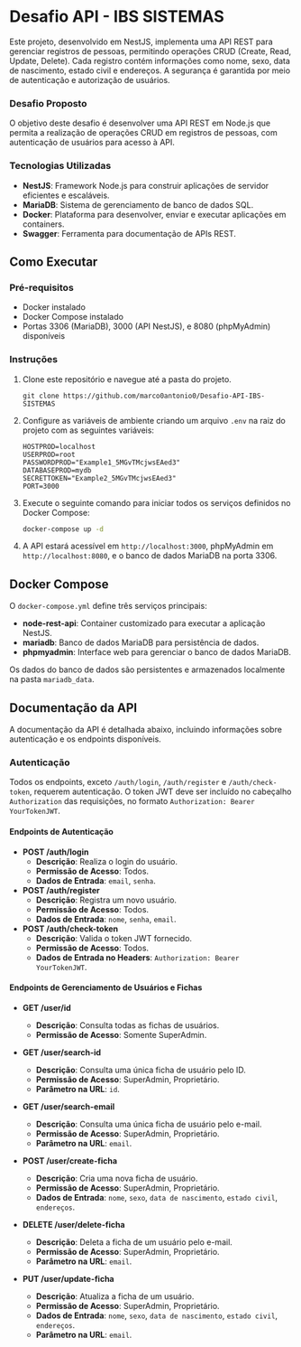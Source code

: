 # Desafio API - IBS SISTEMAS

Este projeto, desenvolvido em NestJS, implementa uma API REST para gerenciar registros de pessoas, permitindo operações CRUD (Create, Read, Update, Delete). Cada registro contém informações como nome, sexo, data de nascimento, estado civil e endereços. A segurança é garantida por meio de autenticação e autorização de usuários.

### Desafio Proposto

O objetivo deste desafio é desenvolver uma API REST em Node.js que permita a realização de operações CRUD em registros de pessoas, com autenticação de usuários para acesso à API.

### Tecnologias Utilizadas

- **NestJS**: Framework Node.js para construir aplicações de servidor eficientes e escaláveis.
- **MariaDB**: Sistema de gerenciamento de banco de dados SQL.
- **Docker**: Plataforma para desenvolver, enviar e executar aplicações em containers.
- **Swagger**: Ferramenta para documentação de APIs REST.

## Como Executar

### Pré-requisitos

- Docker instalado
- Docker Compose instalado
- Portas 3306 (MariaDB), 3000 (API NestJS), e 8080 (phpMyAdmin) disponíveis

### Instruções

1. Clone este repositório e navegue até a pasta do projeto.

    ```curl
    git clone https://github.com/marco0antonio0/Desafio-API-IBS-SISTEMAS
    ```

2. Configure as variáveis de ambiente criando um arquivo `.env` na raiz do projeto com as seguintes variáveis:

    ```env
    HOSTPROD=localhost
    USERPROD=root
    PASSWORDPROD="Example1_5MGvTMcjwsEAed3"
    DATABASEPROD=mydb
    SECRETTOKEN="Example2_5MGvTMcjwsEAed3"
    PORT=3000
    ```

3. Execute o seguinte comando para iniciar todos os serviços definidos no Docker Compose:

    ```sh
    docker-compose up -d
    ```

4. A API estará acessível em `http://localhost:3000`, phpMyAdmin em `http://localhost:8080`, e o banco de dados MariaDB na porta 3306.

## Docker Compose

O `docker-compose.yml` define três serviços principais:

- **node-rest-api**: Container customizado para executar a aplicação NestJS.
- **mariadb**: Banco de dados MariaDB para persistência de dados.
- **phpmyadmin**: Interface web para gerenciar o banco de dados MariaDB.

Os dados do banco de dados são persistentes e armazenados localmente na pasta `mariadb_data`.

## Documentação da API

A documentação da API é detalhada abaixo, incluindo informações sobre autenticação e os endpoints disponíveis.

### Autenticação

Todos os endpoints, exceto `/auth/login`, `/auth/register` e `/auth/check-token`, requerem autenticação. O token JWT deve ser incluído no cabeçalho `Authorization` das requisições, no formato `Authorization: Bearer YourTokenJWT`.

#### Endpoints de Autenticação

- **POST /auth/login**
  - **Descrição**: Realiza o login do usuário.
  - **Permissão de Acesso**: Todos.
  - **Dados de Entrada**: `email`, `senha`.
- **POST /auth/register**
  - **Descrição**: Registra um novo usuário.
  - **Permissão de Acesso**: Todos.
  - **Dados de Entrada**: `nome`, `senha`, `email`.
- **POST /auth/check-token**
  - **Descrição**: Valida o token JWT fornecido.
  - **Permissão de Acesso**: Todos.
  - **Dados de Entrada no Headers**: `Authorization: Bearer YourTokenJWT`.

#### Endpoints de Gerenciamento de Usuários e Fichas

- **GET /user/id**
  - **Descrição**: Consulta todas as fichas de usuários.
  - **Permissão de Acesso**: Somente SuperAdmin.
  
- **GET /user/search-id**
  - **Descrição**: Consulta uma única ficha de usuário pelo ID.
  - **Permissão de Acesso**: SuperAdmin, Proprietário.
  - **Parâmetro na URL**: `id`.
  
- **GET /user/search-email**
  - **Descrição**: Consulta uma única ficha de usuário pelo e-mail.
  - **Permissão de Acesso**: SuperAdmin, Proprietário.
  - **Parâmetro na URL**: `email`.
  
- **POST /user/create-ficha**
  - **Descrição**: Cria uma nova ficha de usuário.
  - **Permissão de Acesso**: SuperAdmin, Proprietário.
  - **Dados de Entrada**: `nome`, `sexo`, `data de nascimento`, `estado civil`, `endereços`.
  
- **DELETE /user/delete-ficha**
  - **Descrição**: Deleta a ficha de um usuário pelo e-mail.
  - **Permissão de Acesso**: SuperAdmin, Proprietário.
  - **Parâmetro na URL**: `email`.
  
- **PUT /user/update-ficha**
  - **Descrição**: Atualiza a ficha de um usuário.
  - **Permissão de Acesso**: SuperAdmin, Proprietário.
  - **Dados de Entrada**: `nome`, `sexo`, `data de nascimento`, `estado civil`, `endereços`.
  - **Parâmetro na URL**: `email`.
